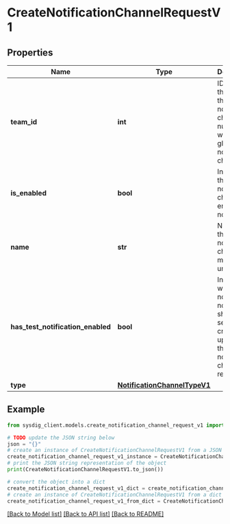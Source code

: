 # CreateNotificationChannelRequestV1


## Properties

Name | Type | Description | Notes
------------ | ------------- | ------------- | -------------
**team_id** | **int** | ID of team that owns the notification channel. If null, this will be a global notification channel | [optional] 
**is_enabled** | **bool** | Indicates if the notification channel is enabled or not. | [optional] [default to False]
**name** | **str** | Name of the notification channel. It must be unique. | 
**has_test_notification_enabled** | **bool** | Indicates whether or not a test notification should be sent upon creation or update of this notification channel resource | [optional] [default to False]
**type** | [**NotificationChannelTypeV1**](NotificationChannelTypeV1.md) |  | 

## Example

```python
from sysdig_client.models.create_notification_channel_request_v1 import CreateNotificationChannelRequestV1

# TODO update the JSON string below
json = "{}"
# create an instance of CreateNotificationChannelRequestV1 from a JSON string
create_notification_channel_request_v1_instance = CreateNotificationChannelRequestV1.from_json(json)
# print the JSON string representation of the object
print(CreateNotificationChannelRequestV1.to_json())

# convert the object into a dict
create_notification_channel_request_v1_dict = create_notification_channel_request_v1_instance.to_dict()
# create an instance of CreateNotificationChannelRequestV1 from a dict
create_notification_channel_request_v1_from_dict = CreateNotificationChannelRequestV1.from_dict(create_notification_channel_request_v1_dict)
```
[[Back to Model list]](../README.md#documentation-for-models) [[Back to API list]](../README.md#documentation-for-api-endpoints) [[Back to README]](../README.md)


